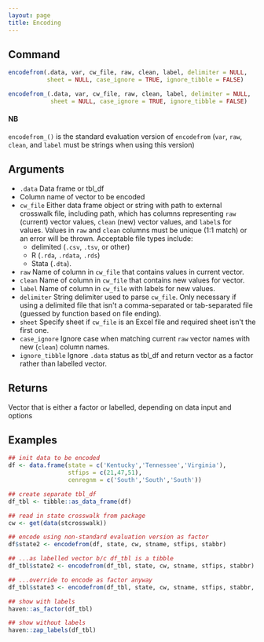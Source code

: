 ```yaml
---
layout: page
title: Encoding
---
```



## Command

```r
encodefrom(.data, var, cw_file, raw, clean, label, delimiter = NULL,
           sheet = NULL, case_ignore = TRUE, ignore_tibble = FALSE)

encodefrom_(.data, var, cw_file, raw, clean, label, delimiter = NULL,
            sheet = NULL, case_ignore = TRUE, ignore_tibble = FALSE)
```

#### NB

`encodefrom_()` is the standard evaluation version of `encodefrom`
(`var`, `raw`, `clean`, and `label` must be strings when using this
version)

## Arguments

* `.data` Data frame or tbl_df  
*  Column name of vector to be encoded
* `cw_file` Either data frame object or string with path to external
    crosswalk file, including path, which has columns representing
    `raw` (current) vector values, `clean` (new) vector values, and
    `label`s for values. Values in `raw` and `clean` columns must be
    unique (1:1 match)
    or an error will be thrown. Acceptable file types include:  
	* delimited (`.csv`, `.tsv`, or other)  
	* R (`.rda`, `.rdata`, `.rds`)  
	* Stata (`.dta`).
* `raw` Name of column in `cw_file` that contains values in current
     vector.
* `clean` Name of column in `cw_file` that contains new values for
  vector.
* `label` Name of column in `cw_file` with labels for new values.
* `delimiter` String delimiter used to parse
    `cw_file`. Only necessary if using a delimited file that
    isn't a comma-separated or tab-separated file (guessed by
    function based on file ending).
* `sheet` Specify sheet if `cw_file` is an Excel file and
    required sheet isn't the first one.
* `case_ignore` Ignore case when matching current `raw`
    vector names with new (`clean`) column names.
* `ignore_tibble` Ignore `.data` status as tbl_df and return vector as
     a factor rather than labelled vector.

## Returns

Vector that is either a factor or labelled, depending on data input
and options

## Examples
```r
## init data to be encoded
df <- data.frame(state = c('Kentucky','Tennessee','Virginia'),
                 stfips = c(21,47,51),
                 cenregnm = c('South','South','South'))

## create separate tbl_df
df_tbl <- tibble::as_data_frame(df)

## read in state crosswalk from package
cw <- get(data(stcrosswalk))

## encode using non-standard evaluation version as factor
df$state2 <- encodefrom(df, state, cw, stname, stfips, stabbr)

## ...as labelled vector b/c df_tbl is a tibble
df_tbl$state2 <- encodefrom(df_tbl, state, cw, stname, stfips, stabbr)

## ...override to encode as factor anyway
df_tbl$state3 <- encodefrom(df_tbl, state, cw, stname, stfips, stabbr, ignore_tibble = TRUE)

## show with labels
haven::as_factor(df_tbl)

## show without labels
haven::zap_labels(df_tbl)
```
